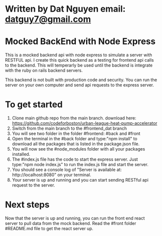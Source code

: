 # Written by Dat Nguyen email: datguy7@gmail.com

# Mocked BackEnd with Node Express 
This is a mocked backend api with node express to simulate a server with RESTFUL api. I create this quick backend as a testing for frontend api calls to the backend. This will temperarly be used until the backend is integrate with the ruby on rails backend servers. 

This backend is not built with production code and security. You can run the server on your own computer and send api requests to the express server.


# To get started
1. Clone main github repo from the main branch.
  download here: https://github.com/codeforboston/urban-league-heat-pump-accelerator
2. Switch from the main branch to the #frontend_dat branch
3. You will see two folder in the folder #frontend: #back and #front
4. Open the terminal in the #back folder and type:"npm install" to download all the packages that is listed in the package.json file.
5. You will now see the #node_modules folder with all your packages installed.
6. The #index.js file has the code to start the express server. Just type:"npm node index.js" to run the index.js file and start the server.
7. You should see a console log of "Server is available at: http://localhost:8080" on your terminal. 
8. Your server is up and running and you can start sending RESTful api request to the server.

# Next steps
Now that the server is up and running, you can run the front end react server to pull data from the mock backend. Read the #front folder #README.md file to get the react server up.